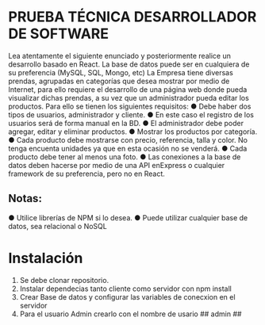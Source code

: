 # PRUEBA TÉCNICA DESARROLLADOR DE SOFTWARE

Lea atentamente el siguiente enunciado y posteriormente realice un desarrollo basado en
React. La base de datos puede ser en cualquiera de su preferencia (MySQL, SQL,
Mongo, etc)
La Empresa tiene diversas prendas, agrupadas en categorías que desea mostrar por
medio de Internet, para ello requiere el desarrollo de una página web donde pueda
visualizar dichas prendas, a su vez que un administrador pueda editar los productos. Para
ello se tienen los siguientes requisitos:
● Debe haber dos tipos de usuarios, administrador y cliente.
● En este caso el registro de los usuarios será de forma manual en la BD.
● El administrador debe poder agregar, editar y eliminar productos.
● Mostrar los productos por categoría.
● Cada producto debe mostrarse con precio, referencia, talla y color. No tenga
encuenta unidades ya que en esta ocasión no se venderá.
● Cada producto debe tener al menos una foto.
● Las conexiones a la base de datos deben hacerse por medio de una API
enExpress o cualquier framework de su preferencia, pero no en React.
## Notas:
● Utilice librerías de NPM si lo desea.
● Puede utilizar cualquier base de datos, sea relacional o NoSQL

# Instalación
1. Se debe clonar repositorio.
2. Instalar dependecias tanto cliente como servidor con npm install
3. Crear Base de datos y configurar las variables de conecxion en el servidor
4. Para el usuario Admin crearlo con el nombre de usario ## admin ##
